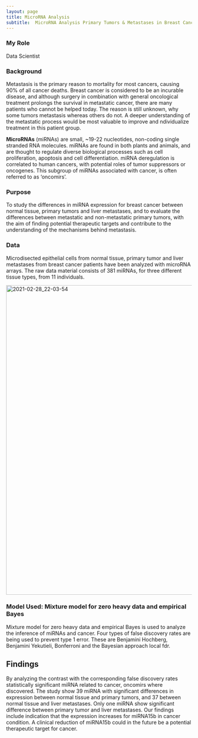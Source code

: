 ```yaml
---
layout: page
title: MicroRNA Analysis
subtitle:  MicroRNA Analysis Primary Tumors & Metastases in Breast Cancer
---
```

### My Role
Data Scientist 

### Background
Metastasis is the primary reason to mortality for most cancers, causing 90% of all cancer deaths. 
Breast cancer is considered to be an incurable disease, and although surgery in combination with 
general oncological treatment prolongs the survival in metastatic cancer, there are many patients 
who cannot be helped today. The reason is still unknown, why some tumors metastasis whereas others 
do not. A deeper understanding of the metastatic process would be most valuable to improve and 
ndividualize treatment in this patient group.
 
**MicroRNAs** (miRNAs) are small, ~19-22 nucleotides, non-coding single stranded RNA molecules. 
miRNAs are found in both plants and animals, and are thought to regulate diverse biological processes 
such as cell proliferation, apoptosis and cell differentiation. miRNA deregulation is correlated to human 
cancers, with potential roles of tumor suppressors or oncogenes. This subgroup of miRNAs associated with 
cancer, is often referred to as ‘oncomirs’.

### Purpose
To study the differences in miRNA expression for breast cancer between normal tissue, primary tumors and liver metastases, 
and to evaluate the differences between metastatic and non-metastatic primary tumors, with the aim of finding potential 
therapeutic targets and contribute to the understanding of the mechanisms behind metastasis.

### Data
Microdisected epithelial cells from normal tissue, primary tumor and liver metastases from breast cancer patients have been 
analyzed with microRNA arrays. The raw data material consists of 381 miRNAs, for three different tissue types, from 11 individuals.

<img width="841" alt="2021-02-28_22-03-54" src="https://user-images.githubusercontent.com/15735938/109433491-e1207c00-7a10-11eb-9e22-116739447d84.png">


### Model Used: Mixture model for zero heavy data and empirical Bayes
Mixture model for zero heavy data and empirical Bayes is used to analyze the inference of miRNAs 
and cancer. Four types of false discovery rates are being used to prevent type 1 error. 
These are Benjamini Hochberg, Benjamini Yekutieli, Bonferroni and the Bayesian approach local fdr. 


## Findings 
By analyzing the contrast with the corresponding false discovery rates statistically significant miRNA related to cancer, oncomirs where discovered. 
The study show 39 miRNA with significant differences in expression between normal tissue and primary tumors, and 37 between normal tissue and liver 
metastases. Only one miRNA show significant difference between primary tumor and liver metastases. Our findings include indication that the expression 
increases for miRNA15b in cancer condition. A clinical reduction of miRNA15b could in the future be a potential therapeutic target for cancer.

